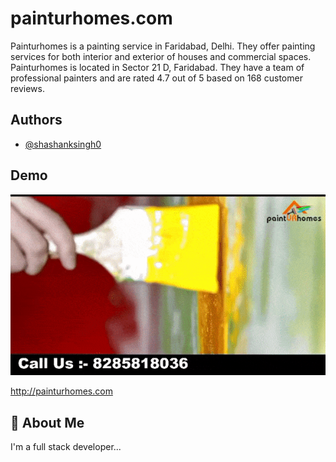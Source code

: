 
# painturhomes.com

Painturhomes is a painting service in Faridabad, Delhi. They offer painting services for both interior and exterior of houses and commercial spaces. 
Painturhomes is located in Sector 21 D, Faridabad. They have a team of professional painters and are rated 4.7 out of 5 based on 168 customer reviews.


## Authors

- [@shashanksingh0](https://www.github.com/shashanksingh0)


## Demo
![](https://github.com/shashanksingh0/painturhomes/blob/main/painturhomes-min.gif)

http://painturhomes.com

## 🚀 About Me
I'm a full stack developer...

